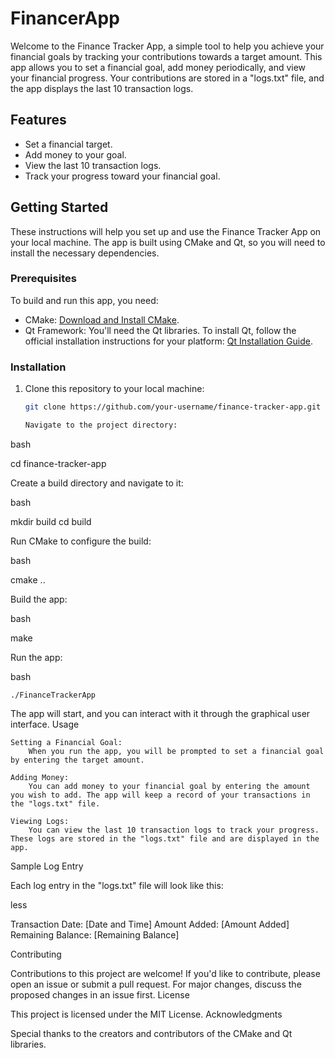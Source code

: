 # FinancerApp

Welcome to the Finance Tracker App, a simple tool to help you achieve your financial goals by tracking your contributions towards a target amount. This app allows you to set a financial goal, add money periodically, and view your financial progress. Your contributions are stored in a "logs.txt" file, and the app displays the last 10 transaction logs.

## Features

- Set a financial target.
- Add money to your goal.
- View the last 10 transaction logs.
- Track your progress toward your financial goal.

## Getting Started

These instructions will help you set up and use the Finance Tracker App on your local machine. The app is built using CMake and Qt, so you will need to install the necessary dependencies.

### Prerequisites

To build and run this app, you need:

- CMake: [Download and Install CMake](https://cmake.org/download/).
- Qt Framework: You'll need the Qt libraries. To install Qt, follow the official installation instructions for your platform: [Qt Installation Guide](https://www.qt.io/download).

### Installation

1. Clone this repository to your local machine:

   ```bash
   git clone https://github.com/your-username/finance-tracker-app.git

   Navigate to the project directory:

bash

cd finance-tracker-app

Create a build directory and navigate to it:

bash

mkdir build
cd build

Run CMake to configure the build:

bash

cmake ..

Build the app:

bash

make

Run the app:

bash

    ./FinanceTrackerApp

The app will start, and you can interact with it through the graphical user interface.
Usage

    Setting a Financial Goal:
        When you run the app, you will be prompted to set a financial goal by entering the target amount.

    Adding Money:
        You can add money to your financial goal by entering the amount you wish to add. The app will keep a record of your transactions in the "logs.txt" file.

    Viewing Logs:
        You can view the last 10 transaction logs to track your progress. These logs are stored in the "logs.txt" file and are displayed in the app.

Sample Log Entry

Each log entry in the "logs.txt" file will look like this:

less

Transaction Date: [Date and Time]
Amount Added: [Amount Added]
Remaining Balance: [Remaining Balance]

Contributing

Contributions to this project are welcome! If you'd like to contribute, please open an issue or submit a pull request. For major changes, discuss the proposed changes in an issue first.
License

This project is licensed under the MIT License.
Acknowledgments

Special thanks to the creators and contributors of the CMake and Qt libraries.
